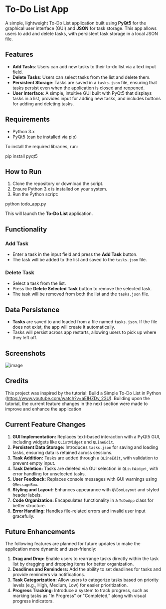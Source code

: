 # To-Do List App
A simple, lightweight To-Do List application built using **PyQt5** for the graphical user interface (GUI) and **JSON** for task storage. This app allows users to add and delete tasks, with persistent task storage in a local JSON file.

## Features
- **Add Tasks**: Users can add new tasks to their to-do list via a text input field.
- **Delete Tasks**: Users can select tasks from the list and delete them.
- **Persistent Storage**: Tasks are saved in a `tasks.json` file, ensuring that tasks persist even when the application is closed and reopened.
- **User Interface**: A simple, intuitive GUI built with PyQt5 that displays tasks in a list, provides input for adding new tasks, and includes buttons for adding and deleting tasks.

## Requirements
- Python 3.x
- PyQt5 (can be installed via pip)

To install the required libraries, run:

pip install pyqt5

## How to Run
1. Clone the repository or download the script.
2. Ensure Python 3.x is installed on your system.
3. Run the Python script:

python todo_app.py

This will launch the **To-Do List** application.

## Functionality

### Add Task
- Enter a task in the input field and press the **Add Task** button.
- The task will be added to the list and saved to the `tasks.json` file.

### Delete Task
- Select a task from the list.
- Press the **Delete Selected Task** button to remove the selected task.
- The task will be removed from both the list and the `tasks.json` file.

## Data Persistence
- **Tasks** are saved to and loaded from a file named `tasks.json`. If the file does not exist, the app will create it automatically.
- Tasks will persist across app restarts, allowing users to pick up where they left off.

## Screenshots
![image](https://github.com/user-attachments/assets/99609785-cd30-498d-a454-66a7b8532494)

## Credits
This project was inspired by the tutorial: Build a Simple To-Do List in Python (https://www.youtube.com/watch?v=aEIHZDv_23U). Building upon the tutorial, the current feature changes in the next section were made to improve and enhance the application

## Current Feature Changes
1. **GUI Implementation:** Replaces text-based interaction with a PyQt5 GUI, including widgets like `QListWidget` and `QLineEdit`.
2. **Persistent Data Storage:** Introduces `tasks.json` for saving and loading tasks, ensuring data is retained across sessions.
3. **Task Addition:** Tasks are added through a `QLineEdit`, with validation to prevent empty input.
4. **Task Deletion:** Tasks are deleted via GUI selection in `QListWidget`, with error handling for unselected tasks.
5. **User Feedback:** Replaces console messages with GUI warnings using `QMessageBox`.
6. **Styling and Layout:** Enhances appearance with `QVBoxLayout` and styled header labels.
7. **Code Organization:** Encapsulates functionality in a `ToDoApp` class for better structure.
8. **Error Handling:** Handles file-related errors and invalid user input gracefully.

## Future Enhancements
The following features are planned for future updates to make the application more dynamic and user-friendly:

1. **Drag and Drop:** Enable users to rearrange tasks directly within the task list by dragging and dropping items for better organization.
2. **Deadlines and Reminders:** Add the ability to set deadlines for tasks and provide reminders via notifications.
3. **Task Categorization:** Allow users to categorize tasks based on priority levels (e.g., High, Medium, Low) for easier prioritization.
4. **Progress Tracking:** Introduce a system to track progress, such as marking tasks as "In Progress" or "Completed," along with visual progress indicators.



